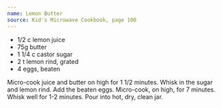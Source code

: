 ```yaml
---
name: Lemon Butter
source: Kid's Microwave Cookbook, page 100
---
```


* 1/2 c lemon juice
* 75g butter
* 1 1/4 c castor sugar
* 2 t lemon rind, grated
* 4 eggs, beaten

Micro-cook juice and butter on high for 1 1/2 minutes.  Whisk in the sugar and lemon rind.  Add the beaten eggs.  Micro-cook, on high, for 7 minutes.  Whisk well for 1-2 minutes.  Pour into hot, dry, clean jar.


